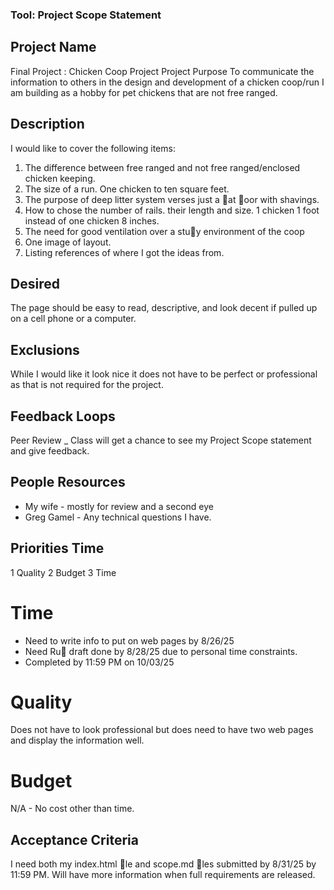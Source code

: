 ### Tool: Project Scope Statement 
## Project Name
Final Project : Chicken Coop Project 
Project Purpose To communicate the information to others in the design and development of a chicken coop/run I am building as a hobby for pet chickens that are not free ranged.
## Description
I would like to cover the following items:
1.  The difference between free ranged and not free ranged/enclosed chicken keeping. 
2.  The size of a run. One chicken to ten square feet. 
3.  The purpose of deep litter system verses just a at oor with shavings. 
4.  How to chose the number of rails. their length and size. 1 chicken 1 foot instead of one chicken 8 inches. 
5.  The need for good ventilation over a stuy environment of the coop 
6.  One image of layout. 
7.  Listing references of where I got the ideas from. 
## Desired 
The page should be easy to read, descriptive, and look decent if pulled up on a cell phone or a computer. 
## Exclusions 
While I would like it look nice it does not have to be perfect or professional as that is not required for the project. 
## Feedback Loops 
Peer Review _ Class will get a chance to see my Project Scope statement and give feedback. 
## People Resources 
- My wife - mostly for review and a second eye 
- Greg Gamel - Any technical questions I have. 
## Priorities Time 
  1 Quality 2 Budget 3 Time 
# Time
- Need to write info to put on web pages by 8/26/25 
- Need Ru draft done by 8/28/25 due to personal time constraints. 
- Completed by 11:59 PM on 10/03/25 
# Quality 
Does not have to look professional but does need to have two web pages and display the information well. 
# Budget
 N/A - No cost other than time. 
## Acceptance Criteria 
I need both my index.html le and scope.md les submitted by 8/31/25 by 11:59 PM. Will have more information when full requirements are released. 


